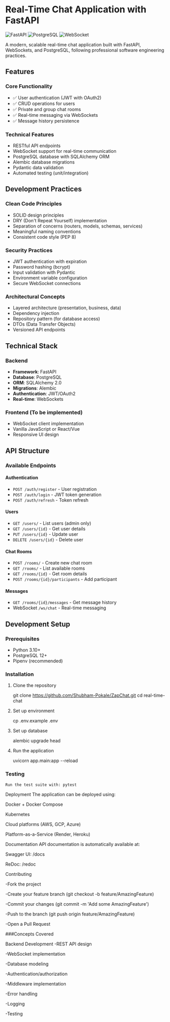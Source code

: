 # Real-Time Chat Application with FastAPI

![FastAPI](https://img.shields.io/badge/FastAPI-005571?style=for-the-badge&logo=fastapi)
![PostgreSQL](https://img.shields.io/badge/PostgreSQL-316192?style=for-the-badge&logo=postgresql&logoColor=white)
![WebSocket](https://img.shields.io/badge/WebSocket-010101?style=for-the-badge&logo=websocket&logoColor=white)

A modern, scalable real-time chat application built with FastAPI, WebSockets, and PostgreSQL, following professional software engineering practices.

## Features

### Core Functionality
- ✅ User authentication (JWT with OAuth2)
- ✅ CRUD operations for users
- ✅ Private and group chat rooms
- ✅ Real-time messaging via WebSockets
- ✅ Message history persistence

### Technical Features
- RESTful API endpoints
- WebSocket support for real-time communication
- PostgreSQL database with SQLAlchemy ORM
- Alembic database migrations
- Pydantic data validation
- Automated testing (unit/integration)

## Development Practices

### Clean Code Principles
- SOLID design principles
- DRY (Don't Repeat Yourself) implementation
- Separation of concerns (routers, models, schemas, services)
- Meaningful naming conventions
- Consistent code style (PEP 8)

### Security Practices
- JWT authentication with expiration
- Password hashing (bcrypt)
- Input validation with Pydantic
- Environment variable configuration
- Secure WebSocket connections

### Architectural Concepts
- Layered architecture (presentation, business, data)
- Dependency injection
- Repository pattern (for database access)
- DTOs (Data Transfer Objects)
- Versioned API endpoints

## Technical Stack

### Backend
- **Framework**: FastAPI
- **Database**: PostgreSQL
- **ORM**: SQLAlchemy 2.0
- **Migrations**: Alembic
- **Authentication**: JWT/OAuth2
- **Real-time**: WebSockets

### Frontend (To be implemented)
- WebSocket client implementation
- Vanilla JavaScript or React/Vue
- Responsive UI design

## API Structure

### Available Endpoints

#### Authentication
- `POST /auth/register` - User registration
- `POST /auth/login` - JWT token generation
- `POST /auth/refresh` - Token refresh

#### Users
- `GET /users/` - List users (admin only)
- `GET /users/{id}` - Get user details
- `PUT /users/{id}` - Update user
- `DELETE /users/{id}` - Delete user

#### Chat Rooms
- `POST /rooms/` - Create new chat room
- `GET /rooms/` - List available rooms
- `GET /rooms/{id}` - Get room details
- `POST /rooms/{id}/participants` - Add participant

#### Messages
- `GET /rooms/{id}/messages` - Get message history
- WebSocket `/ws/chat` - Real-time messaging

## Development Setup

### Prerequisites
- Python 3.10+
- PostgreSQL 12+
- Pipenv (recommended)

### Installation
1. Clone the repository
  
   git clone https://github.com/Shubham-Pokale/ZapChat.git
   cd real-time-chat

2. Set up environment

    cp .env.example .env

3. Set up database

    alembic upgrade head

4. Run the application

    uvicorn app.main:app --reload

### Testing 

    Run the test suite with: pytest

Deployment
The application can be deployed using:

Docker + Docker Compose

Kubernetes

Cloud platforms (AWS, GCP, Azure)

Platform-as-a-Service (Render, Heroku)

Documentation
API documentation is automatically available at:

Swagger UI: /docs

ReDoc: /redoc

Contributing

 -Fork the project

 -Create your feature branch (git checkout -b feature/AmazingFeature)

 -Commit your changes (git commit -m 'Add some AmazingFeature')

 -Push to the branch (git push origin feature/AmazingFeature)

 -Open a Pull Request

###Concepts Covered

Backend Development
 -REST API design

 -WebSocket implementation

 -Database modeling

 -Authentication/authorization

 -Middleware implementation

 -Error handling

 -Logging

 -Testing

